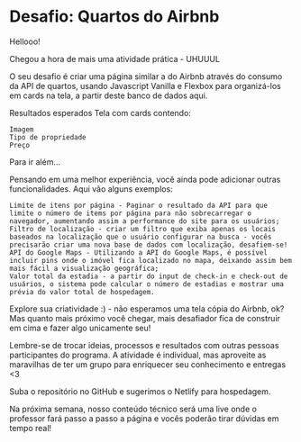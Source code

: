 # Desafio: Quartos do Airbnb

Hellooo!

Chegou a hora de mais uma atividade prática - UHUUUL   

O seu desafio é criar uma página similar a do Airbnb através do consumo da API de quartos, usando Javascript Vanilla e Flexbox para organizá-los em cards na tela, a partir deste banco de dados aqui.

Resultados esperados
Tela com cards contendo:

    Imagem
    Tipo de propriedade
    Preço

Para ir além...

Pensando em uma melhor experiência, você ainda pode adicionar outras funcionalidades. Aqui vão alguns exemplos:

    Limite de itens por página - Paginar o resultado da API para que limite o número de items por página para não sobrecarregar o navegador, aumentando assim a performance do site para os usuários;
    Filtro de localização - criar um filtro que exiba apenas os locais baseados na localização que o usuário configurar na busca - vocês precisarão criar uma nova base de dados com localização, desafiem-se!
    API do Google Maps - Utilizando a API do Google Maps, é possível incluir pins onde o imóvel fica localizado no mapa, deixando assim bem mais fácil a visualização geográfica;
    Valor total da estadia - a partir do input de check-in e check-out de usuários, o sistema pode calcular o número de estadias e mostrar uma prévia do valor total de hospedagem.

Explore sua criatividade :) - não esperamos uma tela cópia do Airbnb, ok? Mas quanto mais próximo você chegar, mais desafiador fica de construir em cima e fazer algo unicamente seu!

Lembre-se de trocar ideias, processos e resultados com outras pessoas participantes do programa.
A atividade é individual, mas aproveite as maravilhas de ter um grupo para enriquecer seu conhecimento e entregas <3

Suba o repositório no GitHub e sugerimos o Netlify para hospedagem.

Na próxima semana, nosso conteúdo técnico será uma live onde o professor fará passo a passo a página e vocês poderão tirar dúvidas em tempo real!